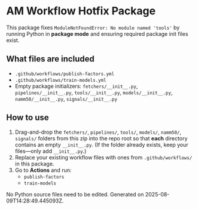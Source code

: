 # AM Workflow Hotfix Package

This package fixes `ModuleNotFoundError: No module named 'tools'` by running Python in **package mode** and ensuring
required package init files exist.

## What files are included
- `.github/workflows/publish-factors.yml`
- `.github/workflows/train-models.yml`
- Empty package initializers: `fetchers/__init__.py`, `pipelines/__init__.py`, `tools/__init__.py`,
  `models/__init__.py`, `namm50/__init__.py`, `signals/__init__.py`

## How to use
1. Drag-and-drop the `fetchers/`, `pipelines/`, `tools/`, `models/`, `namm50/`, `signals/` folders from this zip
   into the repo root so that **each** directory contains an empty `__init__.py`. (If the folder already exists, keep your files—only add `__init__.py`.)
2. Replace your existing workflow files with ones from `.github/workflows/` in this package.
3. Go to **Actions** and run:
   - `publish-factors`
   - `train-models`

No Python source files need to be edited.
Generated on 2025-08-09T14:28:49.445093Z.
